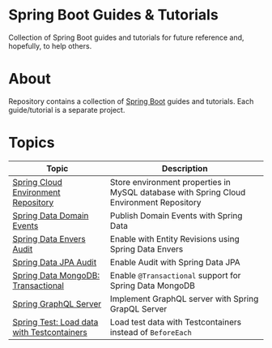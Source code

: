 # Spring Boot Guides & Tutorials
Collection of Spring Boot guides and tutorials for future reference and, hopefully, to help others.

# About
Repository contains a collection of [Spring Boot](https://spring.io/projects/spring-boot) guides and tutorials. Each guide/tutorial is a 
separate project.

# Topics
| Topic                                                                   | Description                                                                             |
|-------------------------------------------------------------------------|-----------------------------------------------------------------------------------------|
| [Spring Cloud Environment Repository](cloud-jdbc-env-repo)              | Store environment properties in MySQL database with Spring Cloud Environment Repository |
| [Spring Data Domain Events](data-domain-events)                         | Publish Domain Events with Spring Data                                                  |
| [Spring Data Envers Audit](data-envers-audit)                           | Enable with Entity Revisions using Spring Data Envers                                   |
| [Spring Data JPA Audit](data-jpa-audit)                                 | Enable Audit with Spring Data JPA                                                       |
| [Spring Data MongoDB: Transactional](data-mongodb-transactional)        | Enable `@Transactional` support for Spring Data MongoDB                                 |
| [Spring GraphQL Server](graphql)                                        | Implement GraphQL server with Spring GrapQL Server                                      |
| [Spring Test: Load data with Testcontainers](data-mongodb-tc-data-load) | Load test data with Testcontainers instead of `BeforeEach`                              |
